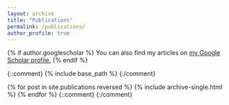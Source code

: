 ```yaml
---
layout: archive
title: "Publications"
permalink: /publications/
author_profile: true
---
```


{% if author.googlescholar %}
  You can also find my articles on <u><a href="{{author.googlescholar}}">my Google Scholar profile</a>.</u>
{% endif %}

{::comment}
{% include base_path %}
{:/comment}


{% for post in site.publications reversed %}
  {% include archive-single.html %}
{% endfor %}
{::comment}
{:/comment}
